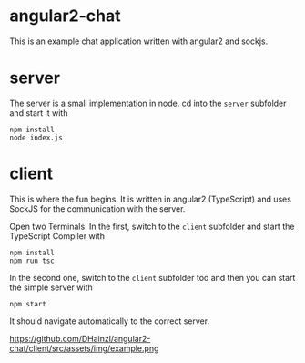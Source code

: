 # angular2-chat

This is an example chat application written with angular2 and sockjs.

# server

The server is a small implementation in node. cd into the `server` subfolder and start it with

```
npm install
node index.js
```

# client

This is where the fun begins. It is written in angular2 (TypeScript) and uses SockJS for the communication with the server.

Open two Terminals. In the first, switch to the `client` subfolder and start the TypeScript Compiler with

```
npm install
npm run tsc
```

In the second one, switch to the `client` subfolder too and then you can start the simple server with

```
npm start
```

It should navigate automatically to the correct server.

https://github.com/DHainzl/angular2-chat/client/src/assets/img/example.png